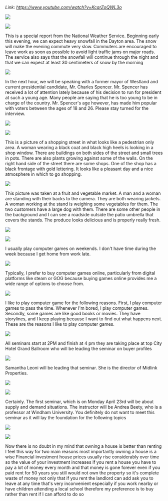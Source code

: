 *Link: https://www.youtube.com/watch?v=KcarZoQWL3o*

![](./Images/mock-test-10-1.png)

![](./Images/mock-test-10-2.png)

This is a special report from the National Weather Service. Beginning early this evening, we can expect heavy snowfall in the Dayton area. The snow will make the evening commute very slow. Commuters are encouraged to leave work as soon as possible to avoid light traffic jams on major roads. The service also says that the snowfall will continue through the night and that we can expect at least 30 centimeters of snow by the morning

![](./Images/mock-test-10-3.png)

In the next hour, we will be speaking with a former mayor of Westland and current presidential candidate, Mr. Charles Spencer. Mr. Spencer has received a lot of attention lately because of his decision to run for president at such a young age. Many people are saying that he is too young to be in charge of the country. Mr. Spencer's age however, has made him popular with voters between the ages of 18 and 26. Please stay turned for the interview.

![](./Images/mock-test-10-4.png)

![](./Images/mock-test-10-5.png)

This is a picture of a shopping street in what looks like a pedestrian only area. A woman wearing a black coat and black high heels is looking in a shop window. There are buildings on both sides of the street and small trees in pots. There are also plants growing against some of the walls. On the right hand side of the street there are some shops. One of the shop has a black frontage with gold lettering. It looks like a pleasant day and a nice atmosphere in which to go shopping.

![](./Images/mock-test-10-6.png)

This picture was taken at a fruit and vegetable market. A man and a woman are standing with their backs to the camera. They are both wearing jackets. A woman working at the stand is weighing some vegetables for them. The two customers have a large dog with them. There are some other people in the background and I can see a roadside outside the patio umbrella that covers the stands. The produce looks delicious and is properly really fresh.

![](./Images/mock-test-10-7.png)

![](./Images/mock-test-10-8.png)

I usually play computer games on weekends. I don't have time during the week because I get home from work late.

![](./Images/mock-test-10-9.png)

Typically, I prefer to buy computer games online, particularly from digital platforms like steam or GOG because buying games online provides me a wide range of options to choose from.


![](./Images/mock-test-10-10.png)

I like to play computer game for the following reasons. First, I play computer games to pass the time. Whenever I'm bored, I play computer games. Secondly, some games are like good books or movies. They have storylines, and I keep playing because I want to find out what happens next. These are the reasons I like to play computer games.

![](./Images/mock-test-10-11.png)

All seminars start at 2PM and finish at 4 pm they are taking place at top City Hotel Grand Ballroom who will be leading the seminar on buyer profiles

![](./Images/mock-test-10-12.png)

Samantha Leoni will be leading that seminar. She is the director of Midlink Properties.

![](./Images/mock-test-10-13.png)

![](./Images/mock-test-10-14.png)

Certainly. The first seminar, which is on Monday April 23rd will be about supply and demand situations. The instructor will be Andrea Beety, who is a professor at Windham University. You definitely do not want to meet this seminar as it will lay the foundation for the following topics

![](./Images/mock-test-10-15.png)

![](./Images/mock-test-10-16.png)

Now there is no doubt in my mind that owning a house is better than renting I feel this way for two main reasons most importantly owning a house is a wise Financial investment house prices usually rise considerably over time so the value of your investment increases if you rent a house you have to pay a lot of money every month and that money is gone forever even if you paid rent for 50 years you still would not own the property so it's complete waste of money not only that if you rent the landlord can add ask you to leave at any time that's very inconvenient especially if you work nearby or have children attending a local school therefore my preference is to buy rather than rent if I can afford to do so


